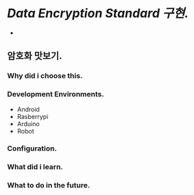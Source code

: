 # *Data Encryption Standard 구현.*
*
## 암호화 맛보기.

### Why did i choose this.

### Development Environments.
- Android
- Rasberrypi
- Arduino
- Robot

### Configuration.


### What did i learn.

### What to do in the future.
